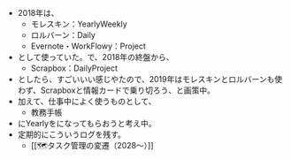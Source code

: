 - 2018年は、
	- モレスキン：YearlyWeekly
	- ロルバーン：Daily
	- Evernote・WorkFlowy：Project
- として使っていた。で、2018年の終盤から、
	- Scrapbox：DailyProject
- としたら、すごいいい感じやたので、2019年はモレスキンとロルバーンも使わず、Scrapboxと情報カードで乗り切ろう、と画策中。
- 加えて、仕事中によく使うものとして、
	- 教務手帳
- にYearlyをになってもらおうと考え中。
- 定期的にこういうログを残す。
	- [[🗺️タスク管理の変遷（2028〜）]]